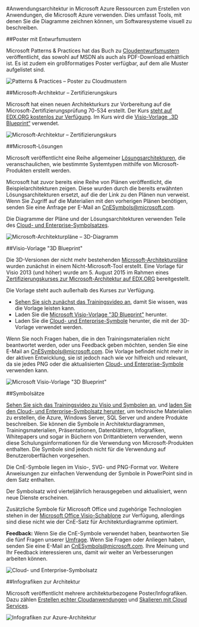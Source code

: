 <properties 
	pageTitle="Anwendungsarchitektur in Microsoft Azure | Microsoft Azure" 
	description="Übersicht über die Architektur, die allgemeine Entwurfsmuster abdeckt." 
	services="" 
	documentationCenter="" 
	authors="Rboucher" 
	manager="jwhit" 
	editor="mattshel"/>

<tags 
	ms.service="multiple" 
	ms.workload="na" 
	ms.tgt_pltfrm="na" 
	ms.devlang="na" 
	ms.topic="article" 
	ms.date="09/13/2016" 
	ms.author="robb"/>

#Anwendungsarchitektur in Microsoft Azure
Ressourcen zum Erstellen von Anwendungen, die Microsoft Azure verwenden. Dies umfasst Tools, mit denen Sie die Diagramme zeichnen können, um Softwaresysteme visuell zu beschreiben.

##Poster mit Entwurfsmustern

Microsoft Patterns & Practices hat das Buch zu [Cloudentwurfsmustern](http://msdn.microsoft.com/library/dn568099.aspx) veröffentlicht, das sowohl auf MSDN als auch als PDF-Download erhältlich ist. Es ist zudem ein großformatiges Poster verfügbar, auf dem alle Muster aufgelistet sind.

![Patterns & Practices – Poster zu Cloudmustern](./media/architecture-overview/PnPPatternPosterThumb.jpg)

##Microsoft-Architektur – Zertifizierungskurs

Microsoft hat einen neuen Architekturkurs zur Vorbereitung auf die Microsoft-Zertifizierungsprüfung 70-534 erstellt. Der Kurs [steht auf EDX.ORG kostenlos zur Verfügung](https://www.edx.org/course/architecting-microsoft-azure-solutions-microsoft-dev205x). Im Kurs wird die [Visio-Vorlage „3D Blueprint“](#3d-blueprint-visio-template) verwendet.

![Microsoft-Architektur – Zertifizierungskurs](./media/architecture-overview/EDXCourse.png)


##Microsoft-Lösungen

Microsoft veröffentlicht eine Reihe allgemeiner [Lösungsarchitekturen](http://aka.ms/azblueprints), die veranschaulichen, wie bestimmte Systemtypen mithilfe von Microsoft-Produkten erstellt werden.

Microsoft hat zuvor bereits eine Reihe von Plänen veröffentlicht, die Beispielarchitekturen zeigen. Diese wurden durch die bereits erwähnten Lösungsarchitekturen ersetzt, auf die der Link zu den Plänen nun verweist. Wenn Sie Zugriff auf die Materialien mit den vorherigen Plänen benötigen, senden Sie eine Anfrage per E-Mail an [CnESymbols@microsoft.com](mailto:CnESymbols@microsoft.com).

Die Diagramme der Pläne und der Lösungsarchitekturen verwenden Teile des [Cloud- und Enterprise-Symbolsatzes](#Drawing-symbol-and-icon-sets).

![Microsoft-Architekturpläne – 3D-Diagramm](./media/architecture-overview/BluePrintThumb.jpg)



##Visio-Vorlage "3D Blueprint"

Die 3D-Versionen der nicht mehr bestehenden [Microsoft-Architekturpläne](http://aka.ms/azblueprints) wurden zunächst in einem Nicht-Microsoft-Tool erstellt. Eine Vorlage für Visio 2013 (und höher) wurde am 5. August 2015 im Rahmen eines [Zertifizierungskurses zur Microsoft-Architektur auf EDX.ORG](#microsoft-architecture-certification-course) bereitgestellt.

Die Vorlage steht auch außerhalb des Kurses zur Verfügung.

- [Sehen Sie sich zunächst das Trainingsvideo an](http://aka.ms/3dBlueprintTemplateVideo), damit Sie wissen, was die Vorlage leisten kann.
- Laden Sie die [Microsoft Visio-Vorlage "3D Blueprint"](http://aka.ms/3DBlueprintTemplate) herunter.
- Laden Sie die [Cloud- und Enterprise-Symbole](#drawing-symbol-and-icon-sets) herunter, die mit der 3D-Vorlage verwendet werden.

Wenn Sie noch Fragen haben, die in den Trainingsmaterialien nicht beantwortet werden, oder uns Feedback geben möchten, senden Sie eine E-Mail an [CnESymbols@microsoft.com](mailto:CnESymbols@microsoft.com). Die Vorlage befindet nicht mehr in der aktiven Entwicklung, sie ist jedoch nach wie vor hilfreich und relevant, da sie jedes PNG oder die aktualisierten [Cloud- und Enterprise-Symbole](#drawing-symbol-and-icon-sets) verwenden kann.

![Microsoft Visio-Vorlage "3D Blueprint"](./media/architecture-overview/3DBlueprintVisioTemplate.jpg)


##Symbolsätze 

[Sehen Sie sich das Trainingsvideo zu Visio und Symbolen an](http://aka.ms/CnESymbolsVideo), und [laden Sie den Cloud- und Enterprise-Symbolsatz herunter](http://aka.ms/CnESymbols), um technische Materialien zu erstellen, die Azure, Windows Server, SQL Server und andere Produkte beschreiben. Sie können die Symbole in Architekturdiagrammen, Trainingsmaterialien, Präsentationen, Datenblättern, Infografiken, Whitepapers und sogar in Büchern von Drittanbietern verwenden, wenn diese Schulungsinformationen für die Verwendung von Microsoft-Produkten enthalten. Die Symbole sind jedoch nicht für die Verwendung auf Benutzeroberflächen vorgesehen.

Die CnE-Symbole liegen im Visio-, SVG- und PNG-Format vor. Weitere Anweisungen zur einfachen Verwendung der Symbole in PowerPoint sind in dem Satz enthalten.

Der Symbolsatz wird vierteljährlich herausgegeben und aktualisiert, wenn neue Dienste erscheinen.

Zusätzliche Symbole für Microsoft Office und zugehörige Technologien stehen in der [Microsoft Office Visio-Schablone](http://www.microsoft.com/de-DE/download/details.aspx?id=35772) zur Verfügung, allerdings sind diese nicht wie der CnE-Satz für Architekturdiagramme optimiert.

**Feedback:** Wenn Sie die CnE-Symbole verwendet haben, beantworten Sie die fünf Fragen unserer [Umfrage](http://aka.ms/azuresymbolssurveyv2). Wenn Sie Fragen oder Anliegen haben, senden Sie eine E-Mail an [CnESymbols@microsoft.com](mailto:CnESymbols@microsoft.com). Ihre Meinung und Ihr Feedback interessieren uns, damit wir weiter an Verbesserungen arbeiten können.

![Cloud- und Enterprise-Symbolsatz](./media/architecture-overview/CnESymbols.png)

##Infografiken zur Architektur

Microsoft veröffentlicht mehrere architekturbezogene Poster/Infografiken. Dazu zählen [Erstellen echter Cloudanwendungen](https://azure.microsoft.com/documentation/infographics/building-real-world-cloud-apps/) und [Skalieren mit Cloud Services](https://azure.microsoft.com/documentation/infographics/cloud-services/).

![Infografiken zur Azure-Architektur](./media/architecture-overview/AzureArchInfographicThumb.jpg)

<!---HONumber=AcomDC_0921_2016-->